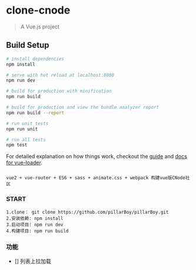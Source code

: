 # clone-cnode

> A Vue.js project

## Build Setup

``` bash
# install dependencies
npm install

# serve with hot reload at localhost:8080
npm run dev

# build for production with minification
npm run build

# build for production and view the bundle analyzer report
npm run build --report

# run unit tests
npm run unit

# run all tests
npm test
```

For detailed explanation on how things work, checkout the [guide](http://vuejs-templates.github.io/webpack/) and [docs for vue-loader](http://vuejs.github.io/vue-loader).

### 
```
vue2 + vue-router + ES6 + sass + animate.css + webpack 构建vue版CNode社区
```

### START
```
1.clone： git clone https://github.com/pillarBoy/pillarBoy.git
2.安装依赖: npm install
3.启动项目: npm run dev
4.构建项目: npm run build
```

### 功能
- [] 列表上拉加载
